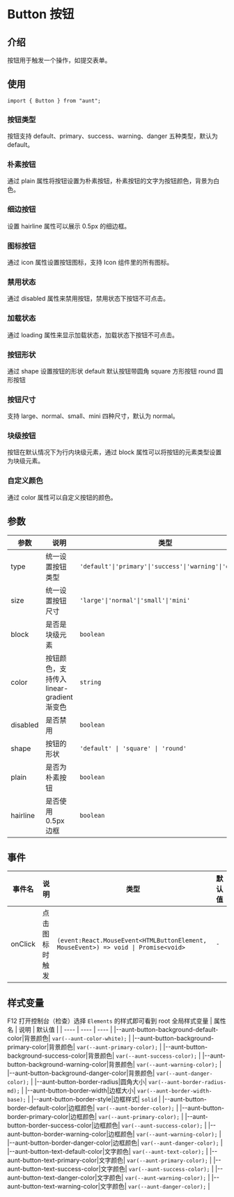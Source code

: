 # Button 按钮

<code hidden="hidden" src="./demos/demo.tsx"></code>

## 介绍

按钮用于触发一个操作，如提交表单。

## 使用

```tsx
import { Button } from "aunt";
```

### 按钮类型

按钮支持 default、primary、success、warning、danger 五种类型，默认为 default。
<code src="./demos/demo-type.tsx"></code>

### 朴素按钮

通过 plain 属性将按钮设置为朴素按钮，朴素按钮的文字为按钮颜色，背景为白色。
<code src="./demos/demo-plain.tsx"></code>

### 细边按钮

设置 hairline 属性可以展示 0.5px 的细边框。
<code src="./demos/demo-hairline.tsx"></code>

### 图标按钮

通过 icon 属性设置按钮图标，支持 Icon 组件里的所有图标。
<code src="./demos/demo-icon.tsx"></code>

### 禁用状态

通过 disabled 属性来禁用按钮，禁用状态下按钮不可点击。
<code src="./demos/demo-disabled.tsx"></code>

### 加载状态

通过 loading 属性来显示加载状态，加载状态下按钮不可点击。
<code src="./demos/demo-loading.tsx"></code>

### 按钮形状

通过 shape 设置按钮的形状 default 默认按钮带圆角 square 方形按钮 round 圆形按钮
<code src="./demos/demo-shape.tsx"></code>

### 按钮尺寸

支持 large、normal、small、mini 四种尺寸，默认为 normal。
<code src="./demos/demo-size.tsx"></code>

### 块级按钮

按钮在默认情况下为行内块级元素，通过 block 属性可以将按钮的元素类型设置为块级元素。
<code src="./demos/demo-block.tsx"></code>

### 自定义颜色

通过 color 属性可以自定义按钮的颜色。
<code src="./demos/demo-color.tsx"></code>

## 参数

| 参数     | 说明                                      | 类型                                                   | 默认值    |
| -------- | ----------------------------------------- | ------------------------------------------------------ | --------- |
| type     | 统一设置按钮类型                          | `'default'\|'primary'\|'success'\|'warning'\|'danger'` | `default` |
| size     | 统一设置按钮尺寸                          | `'large'\|'normal'\|'small'\|'mini'`                   | `normal`  |
| block    | 是否是块级元素                            | `boolean`                                              | `false`   |
| color    | 按钮颜色，支持传入 linear-gradient 渐变色 | `string`                                               | `-`       |
| disabled | 是否禁用                                  | `boolean`                                              | `false`   |
| shape    | 按钮的形状                                | `'default' \| 'square' \| 'round'`                     | `default` |
| plain    | 是否为朴素按钮                            | `boolean`                                              | `false`   |
| hairline | 是否使用 0.5px 边框                       | `boolean`                                              | `false`   |

## 事件

| 事件名  | 说明           | 类型                                                                                | 默认值 |
| ------- | -------------- | ----------------------------------------------------------------------------------- | ------ |
| onClick | 点击图标时触发 | `(event:React.MouseEvent<HTMLButtonElement, MouseEvent>) => void \| Promise<void> ` | `-`    |

## 样式变量

F12 打开控制台（检查）选择 `Elements` 的样式即可看到 root 全局样式变量
| 属性名 | 说明 | 默认值 |
| ---- | ---- | ---- |
|--aunt-button-background-default-color|背景颜色| `var(--aunt-color-white);` |
|--aunt-button-background-primary-color|背景颜色| `var(--aunt-primary-color);` |
|--aunt-button-background-success-color|背景颜色| `var(--aunt-success-color);` |
|--aunt-button-background-warning-color|背景颜色| `var(--aunt-warning-color);` |
|--aunt-button-background-danger-color|背景颜色| `var(--aunt-danger-color);` |
|--aunt-button-border-radius|圆角大小| `var(--aunt-border-radius-md);` |
|--aunt-button-border-width|边框大小| `var(--aunt-border-width-base);` |
|--aunt-button-border-style|边框样式| `solid` |
|--aunt-button-border-default-color|边框颜色| `var(--aunt-border-color);` |
|--aunt-button-border-primary-color|边框颜色| `var(--aunt-primary-color);` |
|--aunt-button-border-success-color|边框颜色| `var(--aunt-success-color);` |
|--aunt-button-border-warning-color|边框颜色| `var(--aunt-warning-color);` |
|--aunt-button-border-danger-color|边框颜色| `var(--aunt-danger-color);` |
|--aunt-button-text-default-color|文字颜色| `var(--aunt-text-color);` |
|--aunt-button-text-primary-color|文字颜色| `var(--aunt-primary-color);` |
|--aunt-button-text-success-color|文字颜色| `var(--aunt-success-color);` |
|--aunt-button-text-danger-color|文字颜色| `var(--aunt-warning-color);` |
|--aunt-button-text-warning-color|文字颜色| `var(--aunt-danger-color);` |
